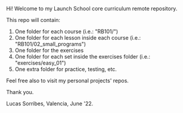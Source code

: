 Hi! Welcome to my Launch School core curriculum remote repository.

This repo will contain:

1. One folder for each course (i.e.: "RB101/")
2. One folder for each lesson inside each course (i.e.: "RB101/02_small_programs")
3. One folder for the exercises
4. One folder for each set inside the exercises folder (i.e.: "exercises/easy_01")
5. One extra folder for practice, testing, etc.

Feel free also to visit my personal projects' repos.

Thank you.

Lucas Sorribes, Valencia, June '22.